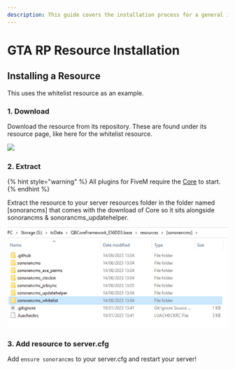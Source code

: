 ```yaml
---
description: This guide covers the installation process for a general integration resource.
---
```


# GTA RP Resource Installation

## Installing a Resource

This uses the whitelist resource as an example.

### 1. Download

Download the resource from its repository. These are found under its resource page, like here for the whitelist resource.

![](../../../../.gitbook/assets/opera\_M5S4BnTZL9.png)

### 2. Extract

{% hint style="warning" %}
All plugins for FiveM require the [Core](../available-resources/core.md) to start.
{% endhint %}

Extract the resource to your server resources folder in the folder named [sonorancms] that comes with the download of Core so it sits alongside sonorancms & sonorancms_updatehelper.

![](../../../../.gitbook/assets/%5Bsonorancms%5D%20folder.png)

### 3. Add resource to server.cfg

Add `ensure sonorancms` to your server.cfg and restart your server!
